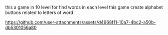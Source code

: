 this a game in 10 level for find words in each level 
this game create alphabet buttons related to letters of word



https://github.com/user-attachments/assets/d4668f11-10a7-4bc2-a50b-db5301056a80

